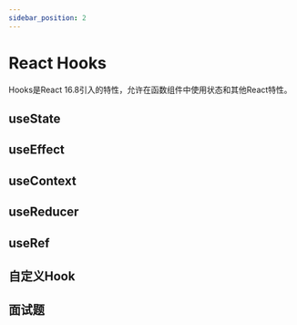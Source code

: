 ```yaml
---
sidebar_position: 2
---
```


# React Hooks

Hooks是React 16.8引入的特性，允许在函数组件中使用状态和其他React特性。

## useState

## useEffect

## useContext

## useReducer

## useRef

## 自定义Hook

## 面试题 